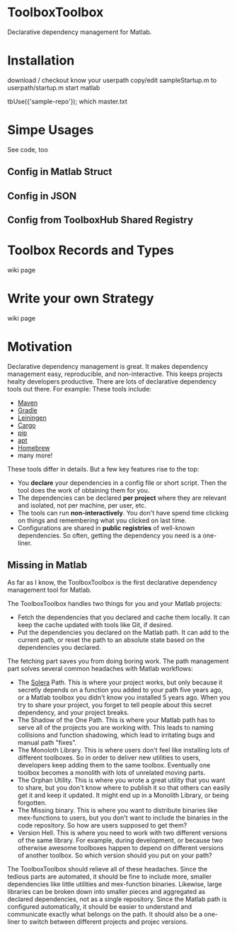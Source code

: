 # ToolboxToolbox
Declarative dependency management for Matlab.

# Installation

download / checkout
know your userpath
copy/edit sampleStartup.m to userpath/startup.m
start matlab

tbUse({'sample-repo'});
which master.txt

# Simpe Usages
See code, too

## Config in Matlab Struct

## Config in JSON

## Config from ToolboxHub Shared Registry

# Toolbox Records and Types
wiki page

# Write your own Strategy
wiki page

# Motivation
Declarative dependency management is great.  It makes dependency management easy, reproducible, and non-interactive.  This keeps projects healty developers productive.  There are lots of declarative dependency tools out there.  For example:
These tools include:
 - [Maven](https://maven.apache.org/)
 - [Gradle](http://gradle.org/)
 - [Leiningen](http://leiningen.org/)
 - [Cargo](http://doc.crates.io/)
 - [pip](https://pypi.python.org/pypi/pip)
 - [apt](https://wiki.debian.org/Apt)
 - [Homebrew](http://brew.sh/)
 - many more!

These tools differ in details.  But a few key features rise to the top:
 - You  **declare** your dependencies in a config file or short script.  Then the tool does the work of obtaining them for you.
 - The dependencies can be declared **per project** where they are relevant and isolated, not per machine, per user, etc.
 - The tools can run **non-interactively**.  You don't have spend time clicking on things and remembering what you clicked on last time.
 - Configurations are shared in **public registries** of well-known dependencies.  So often, getting the dependency you need is a one-liner.
 
## Missing in Matlab
As far as I know, the ToolboxToolbox is the first declarative dependency management tool for Matlab.

The ToolboxToolbox handles two things for you and your Matlab projects:
 - Fetch the dependencies that you declared and cache them locally.  It can keep the cache updated with tools like Git, if desired.
 - Put the dependencies you declared on the Matlab path.  It can add to the current path, or reset the path to an absolute state based on the dependencies you declared.

The fetching part saves you from doing boring work.  The path management part solves several common headaches with Matlab workflows:
 - The [Solera](https://en.wikipedia.org/wiki/Solera) Path.  This is where your project works, but only because it secretly depends on a function you added to your path five years ago, or a Matlab toolbox you didn't know you installed 5 years ago.  When you try to share your project, you forget to tell people about this secret dependency, and your project breaks.
 - The Shadow of the One Path.  This is where your Matlab path has to serve all of the projects you are working with.  This leads to naming collisions and function shadowing, which lead to irritating bugs and manual path "fixes".
 - The Monoloth Library.  This is where users don't feel like installing lots of different toolboxes.  So in order to deliver new utilities to users, developers keep adding them to the same toolbox.  Eventually one toolbox becomes a monolith with lots of unrelated moving parts.
 - The Orphan Utility.  This is where you wrote a great utility that you want to share, but you don't know where to publish it so that others can easily get it and keep it updated.  It might end up in a Monolith Library, or being forgotten.
 - The Missing binary.  This is where you want to distribute binaries like mex-functions to users, but you don't want to include the binaries in the code repository.  So how are users supposed to get them?
 - Version Hell.  This is where you need to work with two different versions of the same library.  For example, during development, or because two otherwise awesome toolboxes happen to depend on different versions of another toolbox.  So which version should you put on your path?

The ToolboxToolbox should relieve all of these headaches.  Since the tedious parts are automated, it should be fine to include more, smaller dependencies like little utilities and mex-function binaries.  Likewise, large libraries can be broken down into smaller pieces and aggregated as declared dependencies, not as a single repository.  Since the Matlab path is configured automatically, it should be easier to understand and communicate exactly what belongs on the path.  It should also be a one-liner to switch between different projects and projec versions.
